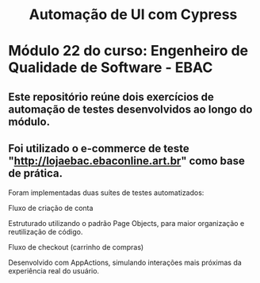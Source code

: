 <h1 align="center"> Automação de UI com Cypress </h1>

# Módulo 22 do curso: Engenheiro de Qualidade de Software - EBAC

## Este repositório reúne dois exercícios de automação de testes desenvolvidos ao longo do módulo.
## Foi utilizado o e-commerce de teste "http://lojaebac.ebaconline.art.br" como base de prática.

Foram implementadas duas suítes de testes automatizados:

Fluxo de criação de conta

Estruturado utilizando o padrão Page Objects, para maior organização e reutilização de código.

Fluxo de checkout (carrinho de compras)

Desenvolvido com AppActions, simulando interações mais próximas da experiência real do usuário.

